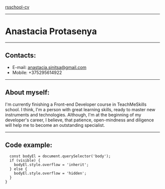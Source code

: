 [rsschool-cv](https://anastacia-titmouse.github.io/rsschool-cv/)

---

# Anastacia Protasenya

---

## Contacts:

- E-mail: anastacia.sinitsa@gmail.com
- Mobile: +375295614922

---

## About myself:

I'm currently finishing a Front-end Developer course in TeachMeSkills school. I think, I'm a person with great learning skills, ready to master new instruments and technologies. Although, I'm at the beginning of my developer's career, I believe, that patience, open-mindness and diligence will help me to become an outstanding specialist.

---

## Code example:

```export function toggleBodyScroll(visible) {
  const bodyEl = document.querySelector('body');
  if (visible) {
    bodyEl.style.overflow = 'inherit';
  } else {
    bodyEl.style.overflow = 'hidden';
  }
}
```
